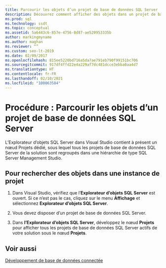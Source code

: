 ```yaml
---
title: Parcourir les objets d’un projet de base de données SQL Server
description: Découvrez comment afficher des objets dans un projet de base de données SQL Server. Consultez le guide pratique pour utiliser le nœud Projets de l’Explorateur d’objets SQL Server dans Visual Studio pour cette tâche.
ms.prod: sql
ms.technology: ssdt
ms.topic: conceptual
ms.assetid: 5a6443c6-857e-4756-8d87-ae520953335b
author: markingmyname
ms.author: maghan
ms.reviewer: “”
ms.custom: seo-lt-2019
ms.date: 02/09/2017
ms.openlocfilehash: 815ee5220bd716a5da7ae791eb790f99151bc706
ms.sourcegitcommit: 917df4ffd22e4a229af7dc481dcce3ebba0aa4d7
ms.translationtype: HT
ms.contentlocale: fr-FR
ms.lasthandoff: 02/10/2021
ms.locfileid: "100063584"
---
```

# <a name="how-to-browse-objects-in-a-sql-server-database-project"></a>Procédure : Parcourir les objets d’un projet de base de données SQL Server

L’Explorateur d’objets SQL Server dans Visual Studio contient à présent un nœud Projets dédié, sous lequel tous les projets de base de données SQL Server de la solution sont regroupés dans une hiérarchie de type SQL Server Management Studio.  
  
## <a name="to-browse-objects-in-a-project-instance"></a>Pour rechercher des objets dans une instance de projet  
  
1.  Dans Visual Studio, vérifiez que l’**Explorateur d’objets SQL Server** est ouvert. Si ce n’est pas le cas, cliquez sur le menu **Affichage** et sélectionnez **Explorateur d’objets SQL Server**.  
  
2.  Vous devez disposer d’un projet de base de données SQL Server.  
  
3.  Dans **l’Explorateur d’objets SQL Server**, développez le nœud **Projets** pour afficher tous les projets de base de données SQL Server actifs de votre solution sous le nœud **Projets**.  
  
## <a name="see-also"></a>Voir aussi  
[Développement de base de données connectée](../ssdt/connected-database-development.md)  
  
